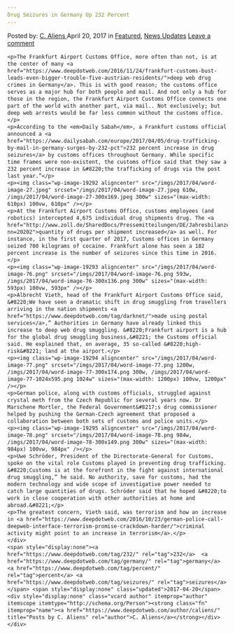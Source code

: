 ```yaml
---
Drug Seizures in Germany Up 232 Percent
---
```

<article class="post-listing post-19288 post type-post status-publish format-standard has-post-thumbnail hentry  tag-5300 tag-germany tag-percent tag-seizures">
    <div class="post-inner">
        <span>Posted by: <a href="https://www.deepdotweb.com/author/caliens/" title="">C. Aliens </a></span>
    <span>April 20, 2017</span>
    <span>in <a href="https://www.deepdotweb.com/category/deepdot-news/" rel="category tag">Featured</a>, <a href="https://www.deepdotweb.com/category/news-updates/" rel="category tag">News Updates</a></span>
    <span><a href="https://www.deepdotweb.com/2017/04/20/drug-seizures-germany-232-percent/#respond">Leave a comment</a></span>
    </p>
    <div class="clear"></div>
    
    <p>The Frankfurt Airport Customs Office, more often than not, is at the center of many <a href="https://www.deepdotweb.com/2016/11/24/frankfurt-customs-bust-leads-even-bigger-trouble-five-austrian-residents/">deep web drug crimes in Germany</a>. This is with good reason; the customs office serves as a major hub for both people and mail. And not only a hub for those in the region, the Frankfurt Airport Customs Office connects one part of the world with another part, via mail.. Not exclusively; but deep web arrests would be far less common without the customs office.</p>
    <p>According to the <em>Daily Sabah</em>, a Frankfurt customs official announced a <a href="https://www.dailysabah.com/europe/2017/04/05/drug-trafficking-by-mail-in-germany-surges-by-232-pct">232 percent increase in drug seizures</a> by customs offices throughout Germany. While specific time frames were non-existent, the customs office said that they saw a 232 percent increase in &#8220;the trafficking of drugs via the post last year.”</p>
    <p><img class="wp-image-19292 aligncenter" src="/imgs/2017/04/word-image-27.jpeg" srcset="/imgs/2017/04/word-image-27.jpeg 610w, /imgs/2017/04/word-image-27-300x169.jpeg 300w" sizes="(max-width: 610px) 100vw, 610px" /></p>
    <p>At the Frankfurt Airport Customs Office, customs employees (and robotics) intercepted 4,675 individual drug shipments drug. The <a href="http://www.zoll.de/SharedDocs/Pressemitteilungen/DE/Jahresbilanzen/2017/z86_jahresbilanz_16_hza_regensburg.html?nn=20202">quantity of drugs per shipment increased</a> as well. For instance, in the first quarter of 2017, Customs offices in Germany seized 700 kilograms of cocaine. Frankfurt alone has seen a 182 percent increase is the number of seizures since this time in 2016.</p>
    <p><img class="wp-image-19293 aligncenter" src="/imgs/2017/04/word-image-76.png" srcset="/imgs/2017/04/word-image-76.png 593w, /imgs/2017/04/word-image-76-300x136.png 300w" sizes="(max-width: 593px) 100vw, 593px" /></p>
    <p>Albrecht Vieth, head of the Frankfurt Airport Customs Office said, &#8220;We have seen a dramatic shift in drug smuggling from travellers arriving in the nation shipments <a href="https://www.deepdotweb.com/tag/darknet/">made using postal services</a>,” Authorities in Germany have already linked this increase to deep web drug smuggling. &#8220;Frankfurt airport is a hub for the global drug smuggling business,&#8221; the Customs official said. He explained that, on average, 35 so-called &#8220;high-risk&#8221; land at the airport.</p>
    <p><img class="wp-image-19294 aligncenter" src="/imgs/2017/04/word-image-77.png" srcset="/imgs/2017/04/word-image-77.png 1200w, /imgs/2017/04/word-image-77-300x174.png 300w, /imgs/2017/04/word-image-77-1024x595.png 1024w" sizes="(max-width: 1200px) 100vw, 1200px" /></p>
    <p>German police, along with customs officials, struggled against crystal meth from the Czech Republic for several years now. Dr Marschene Mortler, the Federal Government&#8217;s drug commissioner helped by pushing the German-Czech agreement that proposed a collaboration between both sets of customs and police units.</p>
    <p><img class="wp-image-19295 aligncenter" src="/imgs/2017/04/word-image-78.png" srcset="/imgs/2017/04/word-image-78.png 984w, /imgs/2017/04/word-image-78-300x149.png 300w" sizes="(max-width: 984px) 100vw, 984px" /></p>
    <p>Uwe Schröder, President of the Directorate-General for Customs, spoke on the vital role Customs played in preventing drug trafficking. &#8220;Customs is at the forefront in the fight against international drug smuggling,” he said. No authority, save for customs, had the modern technology and wide scope of investigative power needed to catch large quantities of drugs. Schröder said that he hoped &#8220;to work in close cooperation with other authorities at home and abroad.&#8221;</p>
    <p>The greatest concern, Vieth said, was terrorism and how an increase in <a href="https://www.deepdotweb.com/2016/10/23/german-police-call-deepweb-interface-terrorism-promise-crackdown-harder/">criminal activity might point to an increase in terrorism</a>.</p>
    </div>
    <span style="display:none"><a href="https://www.deepdotweb.com/tag/232/" rel="tag">232</a>  <a href="https://www.deepdotweb.com/tag/germany/" rel="tag">germany</a> <a href="https://www.deepdotweb.com/tag/percent/" rel="tag">percent</a> <a href="https://www.deepdotweb.com/tag/seizures/" rel="tag">seizures</a></span> <span style="display:none" class="updated">2017-04-20</span>
    <div style="display:none" class="vcard author" itemprop="author" itemscope itemtype="http://schema.org/Person"><strong class="fn" itemprop="name"><a href="https://www.deepdotweb.com/author/caliens/" title="Posts by C. Aliens" rel="author">C. Aliens</a></strong></div>
    </div>
</article>

